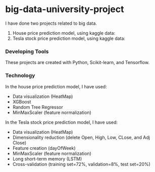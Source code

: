# big-data-university-project

I have done two projects related to big data.
1. House price prediction model, using kaggle data:
2. Tesla stock price prediction model, using kaggle data:

### Developing Tools
These projects are created with Python, Scikit-learn, and Tensorflow.

### Technology
In the house price prediction model, I have used:
* Data visualization (HeatMap)
* XGBoost
* Random Tree Regressor
* MinMaxScaler (feature normalization)

In the Tesla stock price prediction model, I have used:
* Data visualization (HeatMap)
* Dimensionality reduction (delete Open, High, Low, CLose, and Adj Close)
* Feature creation (dayOfWeek)
* MinMaxScaler (feature normalization)
* Long short-term memory (LSTM)
* Cross-validation (training set=72%, validation=8%, test set=20%)
